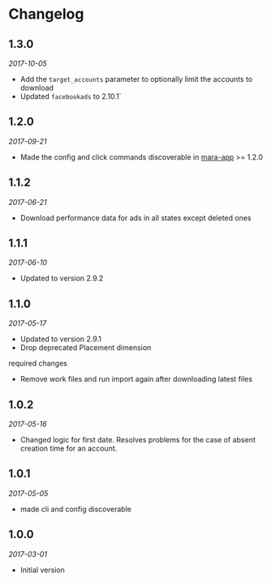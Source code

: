# Changelog

## 1.3.0
*2017-10-05*

- Add the `target_accounts` parameter to optionally limit the accounts to download
- Updated `facebookads` to 2.10.1`

## 1.2.0
*2017-09-21*

- Made the config and click commands discoverable in [mara-app](https://github.com/mara/mara-app) >= 1.2.0


## 1.1.2
*2017-06-21*

- Download performance data for ads in all states except deleted ones

## 1.1.1
*2017-06-10*

- Updated to version 2.9.2

## 1.1.0
*2017-05-17*

- Updated to version 2.9.1
- Drop deprecated Placement dimension 

required changes

- Remove work files and run import again after downloading latest files 

## 1.0.2
*2017-05-16*

- Changed logic for first date. Resolves problems for the case of absent creation time for an account.

## 1.0.1
*2017-05-05*

- made cli and config discoverable

## 1.0.0 
*2017-03-01* 

- Initial version
